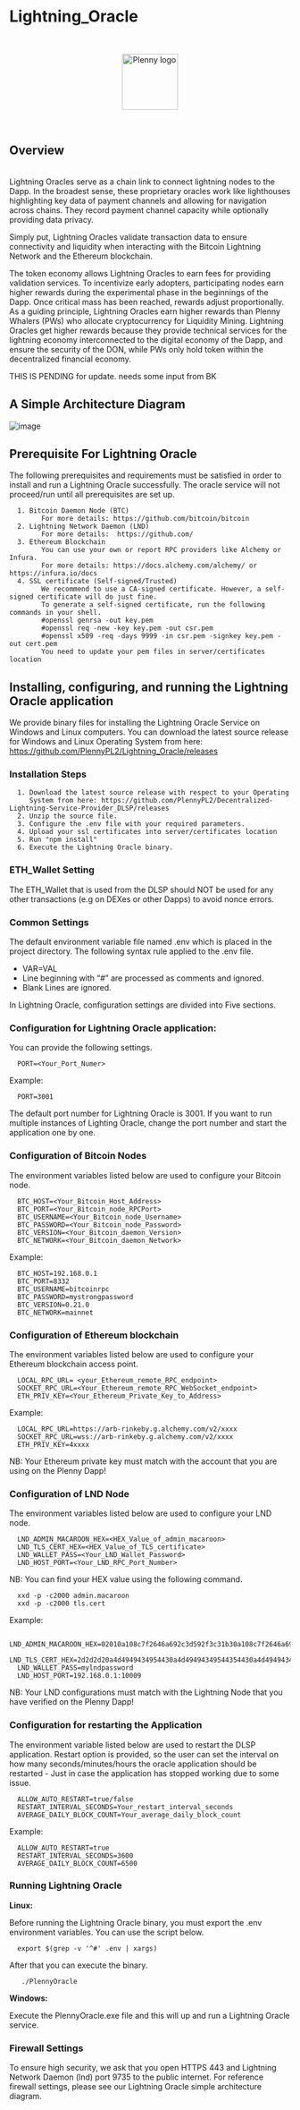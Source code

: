 # Lightning_Oracle
<br/>
<p align="center">
<a href="https://plenny.link" target="_blank">
<img src="https://user-images.githubusercontent.com/66779466/129766031-1d8eafda-b16e-483f-8897-53f78ccfd3b7.png" width="100" alt="Plenny logo">
</a>
</p>
<br/>

## Overview
<br/>
Lightning Oracles serve as a chain link to connect lightning nodes to the Dapp. In the broadest sense, these proprietary oracles work like lighthouses highlighting key data of payment channels and allowing for navigation across chains. They record payment channel capacity while optionally providing data privacy.

Simply put, Lightning Oracles validate transaction data to ensure connectivity and liquidity when interacting with the Bitcoin Lightning Network and the Ethereum blockchain.

The token economy allows Lightning Oracles to earn fees for providing validation services. To incentivize early adopters, participating nodes earn higher rewards during the experimental phase in the beginnings of the Dapp. Once critical mass has been reached, rewards adjust proportionally. As a guiding principle, Lightning Oracles earn higher rewards than Plenny Whalers (PWs) who allocate cryptocurrency for Liquidity Mining. Lightning Oracles get higher rewards because they provide technical services for the lightning economy interconnected to the digital economy of the Dapp, and ensure the security of the DON, while PWs only hold token within the decentralized financial economy.

THIS IS PENDING for update. needs some input from BK

## A Simple Architecture Diagram

![image](https://user-images.githubusercontent.com/66779466/133470798-81f4ac72-feb0-4a63-aa64-70c32aed300e.png)


## Prerequisite For Lightning Oracle

The following prerequisites and requirements must be satisfied in order to install and run a Lightning Oracle successfully. The oracle service will not proceed/run until all prerequisites are set up.

      1. Bitcoin Daemon Node (BTC)
            For more details: https://github.com/bitcoin/bitcoin
      2. Lightning Network Daemon (LND)
            For more details:  https://github.com/
      3. Ethereum Blockchain
            You can use your own or report RPC providers like Alchemy or Infura.
            For more details: https://docs.alchemy.com/alchemy/ or https://infura.io/docs 
      4. SSL certificate (Self-signed/Trusted)
            We recommend to use a CA-signed certificate. However, a self-signed certificate will do just fine.
            To generate a self-signed certificate, run the following commands in your shell.
			#openssl genrsa -out key.pem
			#openssl req -new -key key.pem -out csr.pem
			#openssl x509 -req -days 9999 -in csr.pem -signkey key.pem -out cert.pem
            You need to update your pem files in server/certificates location
                       
## Installing, configuring, and running the Lightning Oracle application

We provide binary files for installing the Lightning Oracle Service on Windows and Linux computers.
You can download the latest source release for Windows and Linux Operating System from here: https://github.com/PlennyPL2/Lightning_Oracle/releases

### Installation Steps

      1. Download the latest source release with respect to your Operating 
         System from here: https://github.com/PlennyPL2/Decentralized-Lightning-Service-Provider_DLSP/releases 
      2. Unzip the source file.
      3. Configure the .env file with your required parameters.
      4. Upload your ssl certificates into server/certificates location
      5. Run "npm install"
      6. Execute the Lightning Oracle binary.
      
### ETH_Wallet Setting
The ETH_Wallet that is used from the DLSP should NOT be used for any other transactions (e.g on DEXes or other Dapps) to avoid nonce errors.

### Common Settings

The default environment variable file named .env which is placed in the project directory. The following syntax rule applied to the .env file.

* VAR=VAL
* Line beginning with “#” are processed as comments and ignored.
* Blank Lines are ignored.

In Lightning Oracle, configuration settings are divided into Five sections.


### Configuration for Lightning Oracle application:

You can provide the following settings.
      
      PORT=<Your_Port_Numer>

Example:

      PORT=3001
      
The default port number for Lightning Oracle is 3001. If you want to run multiple instances of Lighting Oracle, change the port number and start the application one by one.

### Configuration of Bitcoin Nodes

The environment variables listed below are used to configure your Bitcoin node.

      BTC_HOST=<Your_Bitcoin_Host_Address>
      BTC_PORT=<Your_Bitcoin_node_RPCPort>
      BTC_USERNAME=<Your_Bitcoin_node_Username>
      BTC_PASSWORD=<Your_Bitcoin_node_Password>
      BTC_VERSION=<Your_Bitcoin_daemon_Version>
      BTC_NETWORK=<Your_Bitcoin_daemon_Network>
      
Example:

      BTC_HOST=192.168.0.1
      BTC_PORT=8332
      BTC_USERNAME=bitcoinrpc
      BTC_PASSWORD=mystrongpassword
      BTC_VERSION=0.21.0
      BTC_NETWORK=mainnet
      
### Configuration of Ethereum blockchain

The environment variables listed below are used to configure your Ethereum blockchain access point.

      LOCAL_RPC_URL= <your_Ethereum_remote_RPC_endpoint>
      SOCKET_RPC_URL=<Your_Ethereum_remote_RPC_WebSocket_endpoint>
      ETH_PRIV_KEY=<Your_Ethereum_Private_Key_to_Address>
      
Example:

      LOCAL_RPC_URL=https://arb-rinkeby.g.alchemy.com/v2/xxxx
      SOCKET_RPC_URL=wss://arb-rinkeby.g.alchemy.com/v2/xxxx
      ETH_PRIV_KEY=4xxxx
      
NB: Your Ethereum private key must match with the account that you are using on the Plenny Dapp!

### Configuration of LND Node

The environment variables listed below are used to configure your LND node.

      LND_ADMIN_MACAROON_HEX=<HEX_Value_of_admin_macaroon>
      LND_TLS_CERT_HEX=<HEX_Value_of_TLS_certificate>
      LND_WALLET_PASS=<Your_LND_Wallet_Password>
      LND_HOST_PORT=<Your_LND_RPC_Port_Number>
      
NB: You can find your HEX value using the following command.

      xxd -p -c2000 admin.macaroon
      xxd -p -c2000 tls.cert
      
Example:

      LND_ADMIN_MACAROON_HEX=02010a108c7f2646a692c3d592f3c31b30a108c7f2646a692c3d592f3c31b3
      LND_TLS_CERT_HEX=2d2d2d20a4d4949434954430a4d49494349544354430a4d494943454430a4d4949454430a4d4949434
      LND_WALLET_PASS=mylndpassword
      LND_HOST_PORT=192.168.0.1:10009
      
NB: Your LND configurations must match with the Lightning Node that you have verified on the Plenny Dapp!

### Configuration for restarting the Application

The environment variable listed below are used to restart the DLSP application.
Restart option is provided, so the user can set the interval on how many seconds/minutes/hours the oracle application should be restarted - Just in case the application has stopped working due to some issue.

      ALLOW_AUTO_RESTART=true/false
      RESTART_INTERVAL_SECONDS=Your_restart_interval_seconds
      AVERAGE_DAILY_BLOCK_COUNT=Your_average_daily_block_count

Example:

      ALLOW_AUTO_RESTART=true
      RESTART_INTERVAL_SECONDS=3600
      AVERAGE_DAILY_BLOCK_COUNT=6500  

### Running Lightning Oracle 	

**Linux:**

Before running the Lightning Oracle binary, you must export the .env environment variables. You can use the script below.

      export $(grep -v '^#' .env | xargs)
      
After that you can execute the binary.

       ./PlennyOracle
      
**Windows:**

Execute the PlennyOracle.exe file and this will up and run a Lightning Oracle service.

### Firewall Settings

To ensure high security, we ask that you open HTTPS 443 and Lightning Network Daemon (lnd) port 9735 to the public internet. For reference firewall settings, please see our Lightning Oracle simple architecture diagram.
